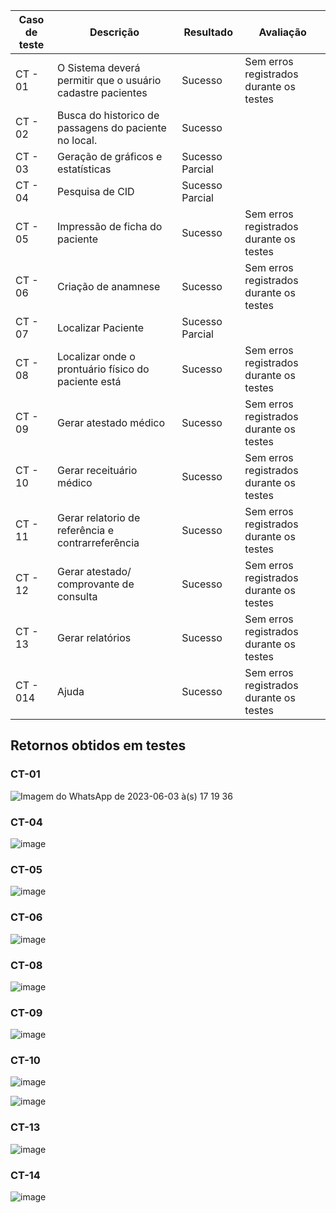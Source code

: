 | Caso de teste | Descrição | Resultado| Avaliação |
| ------------ | ------------- | ------------ | ----------- |
| CT - 01| O Sistema deverá permitir que o usuário cadastre pacientes | Sucesso| Sem erros registrados durante os testes|
| CT - 02 | Busca do historico de passagens do paciente no local. | Sucesso |
| CT - 03| Geração de gráficos e estatísticas | Sucesso Parcial|
| CT - 04| Pesquisa de CID | Sucesso Parcial|
| CT - 05| Impressão de ficha do paciente | Sucesso| Sem erros registrados durante os testes|
| CT - 06| Criação de anamnese | Sucesso | Sem erros registrados durante os testes|
| CT - 07| Localizar Paciente | Sucesso Parcial|
| CT - 08|  Localizar onde o prontuário físico do paciente está | Sucesso | Sem erros registrados durante os testes|
| CT - 09| Gerar atestado médico | Sucesso| Sem erros registrados durante os testes|
| CT - 10| Gerar receituário médico | Sucesso| Sem erros registrados durante os testes|
| CT - 11| Gerar relatorio de referência e contrarreferência | Sucesso| Sem erros registrados durante os testes|
| CT - 12| Gerar atestado/ comprovante de consulta | Sucesso| Sem erros registrados durante os testes|
| CT - 13| Gerar relatórios | Sucesso| Sem erros registrados durante os testes|
| CT - 014| Ajuda | Sucesso| Sem erros registrados durante os testes|

## Retornos obtidos em testes

### CT-01

![Imagem do WhatsApp de 2023-06-03 à(s) 17 19 36](https://github.com/ICEI-PUC-Minas-PMV-ADS/statmed/assets/102487978/75f99b3e-267f-4845-bbdb-1cbe8411538b)

### CT-04 

![image](https://github.com/ICEI-PUC-Minas-PMV-ADS/statmed/assets/102487978/f5f43418-cb71-4cf5-b5e4-f227903020ce)

### CT-05

![image](https://github.com/ICEI-PUC-Minas-PMV-ADS/statmed/assets/102487978/7cf805e8-754b-4119-b01b-251db9e6c5a3)

### CT-06

![image](https://github.com/ICEI-PUC-Minas-PMV-ADS/statmed/assets/102487978/27918b44-54d7-42eb-b5ac-fea6c4ece782)

### CT-08

![image](https://github.com/ICEI-PUC-Minas-PMV-ADS/statmed/assets/102487978/85263c43-9314-4786-a7ea-408655eb1cc4)

### CT-09

![image](https://github.com/ICEI-PUC-Minas-PMV-ADS/statmed/assets/102487978/8b3ba208-f417-4656-a964-37a8765cc905)

### CT-10

![image](https://github.com/ICEI-PUC-Minas-PMV-ADS/statmed/assets/102487978/b3409c7a-0244-40d8-a450-4018ee72ea5c)


![image](https://github.com/ICEI-PUC-Minas-PMV-ADS/statmed/assets/102487978/234005a9-9da9-427b-b83c-a66fb35602f5)

### CT-13

![image](https://github.com/ICEI-PUC-Minas-PMV-ADS/statmed/assets/102487978/08ce4a2e-287f-4ea1-9870-08785845d097)


### CT-14

![image](https://github.com/ICEI-PUC-Minas-PMV-ADS/statmed/assets/102487978/f2591e4f-ef5e-4d53-9430-afadf2a7d15f)


